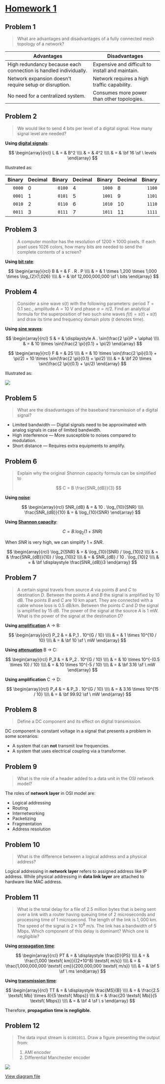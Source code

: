 <!-- hotfix: KaTeX -->
<!-- https://github.com/yzane/vscode-markdown-pdf/issues/21/ -->
<script type="text/javascript" src="http://cdn.mathjax.org/mathjax/latest/MathJax.js?config=TeX-AMS-MML_HTMLorMML"></script>
<script type="text/x-mathjax-config">MathJax.Hub.Config({ tex2jax: { inlineMath: [['$', '$']] }, messageStyle: 'none' });</script>

# [Homework 1](https://github.com/hendraanggrian/IIT-CS455/blob/assets/assignments/hw1.pdf)

## Problem 1

> What are advantages and disadvantages of a fully connected mesh topology of a
  network?

Advantages | Disadvantages
--- | ---
High redundancy because each connection is handled individually. | Expensive and difficult to install and maintain.
Network expansion doesn't require setup or disruption. | Network requires a high traffic capability.
No need for a centralized system. | Consumes more power than other topologies.

## Problem 2

> We would like to send 4 bits per level of a digital signal. How many signal
  level are needed?

**Using [digital signals](https://github.com/hendraanggrian/IIT-CS455/blob/main/signals.md#digital-signals)**:

$$
\begin{array}{rcl}
  L & = & B^2 \\\\
  & = & 4^2 \\\\
  & = & \bf 16 \sf \ levels
\end{array}
$$

Illustrated as:

Binary | Decimal | Binary | Decimal | Binary | Decimal | Binary | Decimal
---: | :--- | ---: | :--- | ---: | :--- | ---: | :---
`0000` | 0 | `0100` | 4 | `1000` | 8 | `1100` | 12
`0001` | 1 | `0101` | 5 | `1001` | 9 | `1101` | 13
`0010` | 2 | `0110` | 6 | `1010` | 10 | `1110` | 14
`0011` | 3 | `0111` | 7 | `1011` | 11 | `1111` | 15

## Problem 3

> A computer monitor has the resolution of $1200 \times 1000$ pixels. If each
  pixel uses $1026$ colors, how many bits are needed to send the complete
  contents of a screen?

**Using [bit rate](https://github.com/hendraanggrian/IIT-CS455/blob/main/signals.md#bit-rate)**:

$$
\begin{array}{rcl}
  B & = & F . R . P \\\\
  & = & 1 \times 1,200 \times 1,000 \times \log_{2}{1,026} \\\\
  & = & \bf 12,000,000,000 \sf \ bits
\end{array}
$$

## Problem 4

> Consider a sine wave $s(t)$ with the following parameters: period $T=0.1$
  sec., amplitude $A=10$ V and phase $\alpha=\pi/2$. Find an analytical formula
  for the superposition of two such sine waves $f(t) = s(t) + s(t)$ and draw its
  time and frequency domain plots ($t$ denotes time).

**Using [sine waves](https://github.com/hendraanggrian/IIT-CS455/blob/main/signals.md#sine-waves)**:

$$
\begin{array}{rcl}
  S & = & \displaystyle A . \sin(\frac{2 \pi}P + \alpha) \\\\
  & = & 10 \times \sin(\frac{2 \pi}{0.1} + \pi/2)
\end{array}
$$

$$
\begin{array}{rcl}
  F & = & 2S \\\\
  & = & 10 \times \sin(\frac{2 \pi}{0.1} + \pi/2) + 10 \times \sin(\frac{2 \pi}{0.1} + \pi/2) \\\\
  & = & \bf 20 \times \sin(\frac{2 \pi}{0.1} + \pi/2)
\end{array}
$$

Illustrated as:

![](https://github.com/hendraanggrian/IIT-CS455/raw/assets/assignments/hw1/encoding_analog.svg)

## Problem 5

> What are the disadvantages of the baseband transmission of a digital signal?

- Limited bandwidth &mdash; Digital signals need to be approximated with analog
  signals in case of limited bandwidth.
- High interference &mdash; More susceptible to noises compared to modulation.
- Short distance &mdash; Requires extra equipments to amplify.

## Problem 6

> Explain why the original *Shannon* capacity formula can be simplified to
>
> $$
    C = B \frac{SNR_{dB}}{3}
  $$

**Using [noise](https://github.com/hendraanggrian/IIT-CS455/blob/main/signals.md#noise)**:

$$
\begin{array}{rcl}
  SNR_{dB} & = & 10 . \log_{10}{SNR} \\\\
  \frac{SNR_{dB}}{10} & = & \log_{10}{SNR}
\end{array}
$$

**Using [Shannon capacity](https://github.com/hendraanggrian/IIT-CS455/blob/main/signals.md#noisy-channel-shannon-capacity)**:

$$
C = B . \log_2{(1 + SNR)}
$$

When $SNR$ is very high, we can simplify $1+SNR$.

$$
\begin{array}{rcl}
  \log_2{SNR} & = & \log_{10}{SNR} / \log_{10}2 \\\\
  & = & \frac{SNR_{dB}}{10} / \log_{10}2 \\\\
  & = & SNR_{dB} / 10 . \log_{10}2 \\\\
  & = & \bf \displaystyle \frac{SNR_{dB}}3
\end{array}
$$


## Problem 7

> A certain signal travels from source $A$ via points $B$ and $C$ to
  destination $D$. Between the points $A$ and $B$ the signal is amplified
  by $10$ dB. The points $B$ and $C$ are $10$ km apart. They are connected with
  a cable whose loss is $0.5$ dB/km. Between the points $C$ and $D$ the signal
  is amplified by $15$ dB. The power of the signal at the source $A$ is $1$ mW.
  What is the power of the signal at the destination $D$?

**Using [amplification](https://github.com/hendraanggrian/IIT-CS455/blob/main/signals.md#amplification)** A &rarr; B:

$$
\begin{array}{rcl}
  P_2 & = & P_1 . 10^{G / 10} \\\\
  & = & 1 \times 10^{10 / 10} \\\\
  & = & \bf 10 \sf \ mW
\end{array}
$$

**Using [attenuation](https://github.com/hendraanggrian/IIT-CS455/blob/main/signals.md#attenuation)** B &rarr; C:

$$
\begin{array}{rcl}
  P_3 & = & P_2 . 10^{G / 10} \\\\
  & = & 10 \times 10^{-(0.5 \times 10) / 10} \\\\
  & = & 10 \times 10^{-5 / 10} \\\\
  & = & \bf 3.16 \sf \ mW
\end{array}
$$

**Using amplification** C &rarr; D:

$$
\begin{array}{rcl}
  P_4 & = & P_3 . 10^{G / 10} \\\\
  & = & 3.16 \times 10^{15 / 10} \\\\
  & = & \bf 99.92 \sf \ mW
\end{array}
$$

## Problem 8

> Define a DC component and its effect on digital transmission.

DC component is constant voltage in a signal that presents a problem in some
scenarios:

- A system that can **not** transmit low frequencies.
- A system that uses electrical coupling via a transformer.

## Problem 9

> What is the role of a header added to a data unit in the OSI network model?

The roles of **network layer** in OSI model are:

- Logical addressing
- Routing
- Internetworking
- Packetizing
- Fragmentation
- Address resolution

## Problem 10

> What is the difference between a logical address and a physical address?

Logical addressing in **network layer** refers to assigned address like IP
address. While physical addressing in **data link layer** are attached to
hardware like MAC address.

## Problem 11

> What is the total delay for a file of $2.5$ million bytes that is being sent
  over a link with a router having queuing time of $2$ microseconds and
  processing time of $1$ microsecond. The length of the link is $1,000$ km. The
  speed of the signal is $2 \times 10^8$ m/s. The link has a bandwidth of $5$
  Mbps. Which component of this delay is dominant? Which one is negligible?

**Using [propagation time](https://github.com/hendraanggrian/IIT-CS455/blob/main/signals.md#propagation-time)**:

$$
\begin{array}{rcl}
  PT & = & \displaystyle \frac{D}{PS} \\\\
  & = & \frac{1,000 \textsf{ km}}{(2*10^8) \textsf{ m/s}} \\\\
  & = & \frac{1,000,000,000 \textsf{ cm}}{200,000,000 \textsf{ m/s}} \\\\
  & = & \bf 5 \sf \ ms
\end{array}
$$

**Using [transmission time](https://github.com/hendraanggrian/IIT-CS455/blob/main/signals.md#transmission-time)**:

$$
\begin{array}{rcl}
  TT & = & \displaystyle \frac{MS}{B} \\\\
  & = & \frac{2.5 \textsf{ Mb} \times 8}{5 \textsf{ Mbps}} \\\\
  & = & \frac{20 \textsf{ Mb}}{5 \textsf{ Mbps}} \\\\
  & = & \bf 4 \sf \ s
\end{array}
$$

Therefore, **propagation time is negligible.**

## Problem 12

> The data input stream is `01001011`. Draw a figure presenting the output from:
>
> 1.  AMI encoder
> 1.  Differential Manchester encoder

![](https://github.com/hendraanggrian/IIT-CS455/raw/assets/assignments/hw1/encoding_digital.svg)

[View diagram file](https://github.com/hendraanggrian/IIT-CS455/blob/main/assignments/hw1/encoding.drawio)
